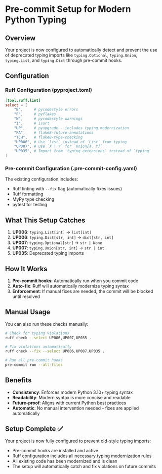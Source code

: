 # Pre-commit Setup for Modern Python Typing

## Overview
Your project is now configured to automatically detect and prevent the use of deprecated typing imports like `typing.Optional`, `typing.Union`, `typing.List`, and `typing.Dict` through pre-commit hooks.

## Configuration

### Ruff Configuration (pyproject.toml)
```toml
[tool.ruff.lint]
select = [
    "E",     # pycodestyle errors
    "F",     # pyflakes
    "W",     # pycodestyle warnings
    "I",     # isort
    "UP",    # pyupgrade - includes typing modernization
    "FA",    # flake8-future-annotations
    "TCH",   # flake8-type-checking
    "UP006", # Use `list` instead of `List` from typing
    "UP007", # Use `X | Y` for `Union[X, Y]`
    "UP035", # Import from `typing_extensions` instead of `typing`
]
```

### Pre-commit Configuration (.pre-commit-config.yaml)
The existing configuration includes:
- Ruff linting with `--fix` flag (automatically fixes issues)
- Ruff formatting
- MyPy type checking
- pytest for testing

## What This Setup Catches

1. **UP006**: `typing.List[int]` → `list[int]`
2. **UP006**: `typing.Dict[str, int]` → `dict[str, int]`
3. **UP007**: `typing.Optional[str]` → `str | None`
4. **UP007**: `typing.Union[str, int]` → `str | int`
5. **UP035**: Deprecated typing imports

## How It Works

1. **Pre-commit hooks**: Automatically run when you commit code
2. **Auto-fix**: Ruff will automatically modernize typing syntax
3. **Enforcement**: If manual fixes are needed, the commit will be blocked until resolved

## Manual Usage

You can also run these checks manually:

```bash
# Check for typing violations
ruff check --select UP006,UP007,UP035 .

# Fix violations automatically
ruff check --fix --select UP006,UP007,UP035 .

# Run all pre-commit hooks
pre-commit run --all-files
```

## Benefits

- **Consistency**: Enforces modern Python 3.10+ typing syntax
- **Readability**: Modern syntax is more concise and readable
- **Future-proof**: Aligns with current Python best practices
- **Automatic**: No manual intervention needed - fixes are applied automatically

## Setup Complete ✅

Your project is now fully configured to prevent old-style typing imports:
- Pre-commit hooks are installed and active
- Ruff configuration includes all necessary typing modernization rules
- All existing code has been modernized and is clean
- The setup will automatically catch and fix violations on future commits
